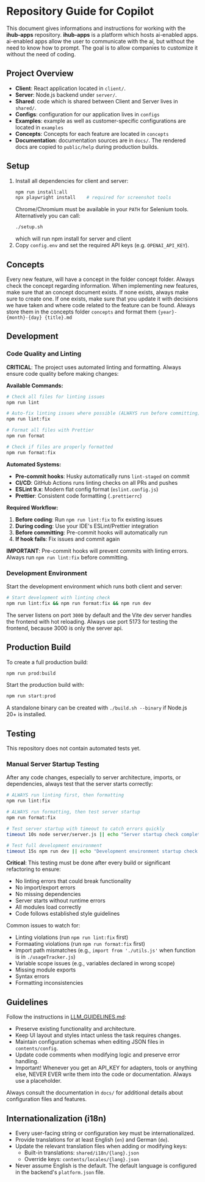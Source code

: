 # Repository Guide for Copilot

This document gives informations and instructions for working with the **ihub-apps** repository. **ihub-apps** is a platform which hosts ai-enabled apps. ai-enabled apps allow the user to communicate with the ai, but without the need to know how to prompt. The goal is to allow companies to customize it without the need of coding.

## Project Overview

- **Client**: React application located in `client/`.
- **Server**: Node.js backend under `server/`.
- **Shared**: code which is shared between Client and Server lives in `shared/`.
- **Configs**: configuration for our application lives in `configs`
- **Examples**: example as well as customer-specific configurations are located in `examples`
- **Concepts**: Concepts for each feature are located in `concepts`
- **Documentation**: documentation sources are in `docs/`. The rendered docs are copied to `public/help` during production builds.

## Setup

1. Install all dependencies for client and server:
   ```bash
   npm run install:all
   npx playwright install    # required for screenshot tools
   ```
   Chrome/Chromium must be available in your `PATH` for Selenium tools.
   Alternatively you can call:
   ```bash
   ./setup.sh
   ```
   which will run npm install for server and client
2. Copy `config.env` and set the required API keys (e.g. `OPENAI_API_KEY`).

## Concepts

Every new feature, will have a concept in the folder concept folder. Always check the concept regarding information. When implementing new features, make sure that an concept document exists. If none exists, always make sure to create one.
If one exists, make sure that you update it with decisions we have taken and where code related to the feature can be found.
Always store them in the concepts folder `concepts` and format them `{year}-{month}-{day} {title}.md`

## Development

### Code Quality and Linting

**CRITICAL**: The project uses automated linting and formatting. Always ensure code quality before making changes:

**Available Commands:**

```bash
# Check all files for linting issues
npm run lint

# Auto-fix linting issues where possible (ALWAYS run before committing)
npm run lint:fix

# Format all files with Prettier
npm run format

# Check if files are properly formatted
npm run format:fix
```

**Automated Systems:**

- **Pre-commit hooks**: Husky automatically runs `lint-staged` on commit
- **CI/CD**: GitHub Actions runs linting checks on all PRs and pushes
- **ESLint 9.x**: Modern flat config format (`eslint.config.js`)
- **Prettier**: Consistent code formatting (`.prettierrc`)

**Required Workflow:**

1. **Before coding**: Run `npm run lint:fix` to fix existing issues
2. **During coding**: Use your IDE's ESLint/Prettier integration
3. **Before committing**: Pre-commit hooks will automatically run
4. **If hook fails**: Fix issues and commit again

**IMPORTANT**: Pre-commit hooks will prevent commits with linting errors. Always run `npm run lint:fix` before committing.

### Development Environment

Start the development environment which runs both client and server:

```bash
# Start development with linting check
npm run lint:fix && npm run format:fix && npm run dev
```

The server listens on port `3000` by default and the Vite dev server handles the frontend with hot reloading.
Always use port 5173 for testing the frontend, because 3000 is only the server api.

## Production Build

To create a full production build:

```bash
npm run prod:build
```

Start the production build with:

```bash
npm run start:prod
```

A standalone binary can be created with `./build.sh --binary` if Node.js 20+ is installed.

## Testing

This repository does not contain automated tests yet.

### Manual Server Startup Testing

After any code changes, especially to server architecture, imports, or dependencies, always test that the server starts correctly:

```bash
# ALWAYS run linting first, then formatting
npm run lint:fix

# ALWAYS run formatting, then test server startup
npm run format:fix

# Test server startup with timeout to catch errors quickly
timeout 10s node server/server.js || echo "Server startup check completed"

# Test full development environment
timeout 15s npm run dev || echo "Development environment startup check completed"
```

**Critical**: This testing must be done after every build or significant refactoring to ensure:

- No linting errors that could break functionality
- No import/export errors
- No missing dependencies
- Server starts without runtime errors
- All modules load correctly
- Code follows established style guidelines

Common issues to watch for:

- Linting violations (run `npm run lint:fix` first)
- Formaating violations (run `npm run format:fix` first)
- Import path mismatches (e.g., `import from './utils.js'` when function is in `./usageTracker.js`)
- Variable scope issues (e.g., variables declared in wrong scope)
- Missing module exports
- Syntax errors
- Formatting inconsistencies

## Guidelines

Follow the instructions in [LLM_GUIDELINES.md](LLM_GUIDELINES.md):

- Preserve existing functionality and architecture.
- Keep UI layout and styles intact unless the task requires changes.
- Maintain configuration schemas when editing JSON files in `contents/config`.
- Update code comments when modifying logic and preserve error handling.
- Important! Whenever you get an API_KEY for adapters, tools or anything else, NEVER EVER write them into the code or documentation. Always use a placeholder.

Always consult the documentation in `docs/` for additional details about configuration files and features.

## Internationalization (i18n)

- Every user-facing string or configuration key must be internationalized.
- Provide translations for at least English (`en`) and German (`de`).
- Update the relevant translation files when adding or modifying keys:
  - Built-in translations: `shared/i18n/{lang}.json`
  - Override keys: `contents/locales/{lang}.json`
- Never assume English is the default. The default language is configured in the
  backend's `platform.json` file.
